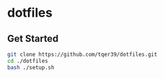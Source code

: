 # dotfiles

## Get Started

```bash
git clone https://github.com/tqer39/dotfiles.git
cd ./dotfiles
bash ./setup.sh
```
